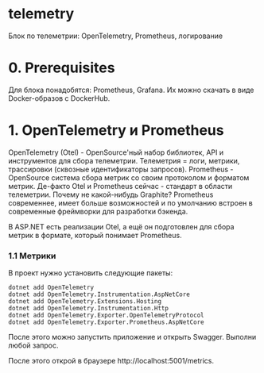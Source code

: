 # telemetry

Блок по телеметрии: OpenTelemetry, Prometheus, логирование

# 0. Prerequisites

Для блока понадобятся: Prometheus, Grafana. Их можно скачать в виде Docker-образов с DockerHub.

# 1. OpenTelemetry и Prometheus

OpenTelemetry (Otel) - OpenSource'ный набор библиотек, API и инструментов для сбора телеметрии. Телеметрия = логи, метрики, трассировки (сквозные идентификаторы запросов).
Prometheus - OpenSource система сбора метрик со своим протоколом и форматом метрик.
Де-факто Otel и Prometheus сейчас - стандарт в области телеметрии. Почему не какой-нибудь Graphite? Prometheus современнее, имеет больше возможностей и по умолчанию встроен в современные фреймворки для разработки бэкенда.

В ASP.NET есть реализации Otel, а ещё он подготовлен для сбора метрик в формате, который понимает Prometheus.

### 1.1 Метрики

В проект нужно установить следующие пакеты:

```
dotnet add OpenTelemetry
dotnet add OpenTelemetry.Instrumentation.AspNetCore
dotnet add OpenTelemetry.Extensions.Hosting
dotnet add OpenTelemetry.Instrumentation.Http
dotnet add OpenTelemetry.Exporter.OpenTelemetryProtocol
dotnet add OpenTelemetry.Exporter.Prometheus.AspNetCore
```

После этого можно запустить приложение и открыть Swagger. Выполни любой запрос.

После этого открой в браузере http://localhost:5001/metrics.
